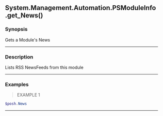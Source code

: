 System.Management.Automation.PSModuleInfo.get_News()
----------------------------------------------------

### Synopsis
Gets a Module's News

---

### Description

Lists RSS NewsFeeds from this module

---

### Examples
> EXAMPLE 1

```PowerShell
$posh.News
```

---

